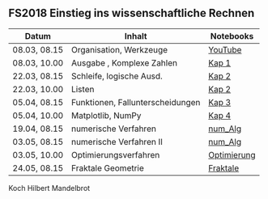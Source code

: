 ## FS2018 Einstieg ins wissenschaftliche Rechnen

| Datum         | Inhalt                           | Notebooks                                                                |
| ------------- |----------------------------------| -------------------------------------------------------------------------|
| 08.03, 08.15  | Organisation, Werkzeuge          | [YouTube](https://www.youtube.com/watch?v=q_BzsPxwLOE)                   |
| 08.03, 10.00  | Ausgabe , Komplexe Zahlen        | [Kap 1](Kapitel_1_Variablen_Ausdruecke.ipynb)                            |
| 22.03, 08.15  | Schleife, logische Ausd.         | [Kap 2](Kapitel_2_Schleifen_Listen.ipynb)                                |
| 22.03, 10.00  | Listen                           | [Kap 2](Kapitel_2_Schleifen_Listen.ipynb)                                |
| 05.04, 08.15  | Funktionen, Fallunterscheidungen | [Kap 3](Kapitel_3_Funktionen.ipynb)                                      |
| 05.04, 10.00  | Matplotlib, NumPy                | [Kap 4](Kapitel_4_Array_Plots.ipynb)                                     |
| 19.04, 08.15  | numerische Verfahren             | [num_Alg](../Beispiele_Skript_SciComputing/Numerische%20Algorithmen.ipynb)                                                                 |
| 03.05, 08.15  | numerische Verfahren II          | [num_Alg](../Beispiele_Skript_SciComputing/Numerische%20Algorithmen.ipynb)                                                                 |
| 03.05, 10.00  | Optimierungsverfahren            | [Optimierung](../Beispiele_Skript_SciComputing/Optimierung.ipynb)                                                                 |
| 24.05, 08.15  | Fraktale Geometrie               | [Fraktale](Fraktale.ipynb)                                                              |



Koch Hilbert Mandelbrot
